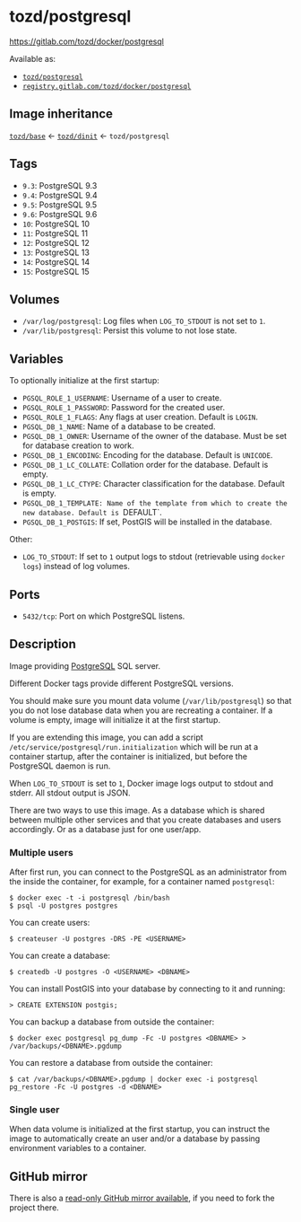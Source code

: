 # tozd/postgresql

<https://gitlab.com/tozd/docker/postgresql>

Available as:

- [`tozd/postgresql`](https://hub.docker.com/r/tozd/postgresql)
- [`registry.gitlab.com/tozd/docker/postgresql`](https://gitlab.com/tozd/docker/postgresql/container_registry)

## Image inheritance

[`tozd/base`](https://gitlab.com/tozd/docker/base) ← [`tozd/dinit`](https://gitlab.com/tozd/docker/dinit) ← `tozd/postgresql`

## Tags

- `9.3`: PostgreSQL 9.3
- `9.4`: PostgreSQL 9.4
- `9.5`: PostgreSQL 9.5
- `9.6`: PostgreSQL 9.6
- `10`: PostgreSQL 10
- `11`: PostgreSQL 11
- `12`: PostgreSQL 12
- `13`: PostgreSQL 13
- `14`: PostgreSQL 14
- `15`: PostgreSQL 15

## Volumes

- `/var/log/postgresql`: Log files when `LOG_TO_STDOUT` is not set to `1`.
- `/var/lib/postgresql`: Persist this volume to not lose state.

## Variables

To optionally initialize at the first startup:

- `PGSQL_ROLE_1_USERNAME`: Username of a user to create.
- `PGSQL_ROLE_1_PASSWORD`: Password for the created user.
- `PGSQL_ROLE_1_FLAGS`: Any flags at user creation. Default is `LOGIN`.
- `PGSQL_DB_1_NAME`: Name of a database to be created.
- `PGSQL_DB_1_OWNER`: Username of the owner of the database. Must be set for database creation to work.
- `PGSQL_DB_1_ENCODING`: Encoding for the database. Default is `UNICODE`.
- `PGSQL_DB_1_LC_COLLATE`: Collation order for the database. Default is empty.
- `PGSQL_DB_1_LC_CTYPE`: Character classification for the database. Default is empty.
- `PGSQL_DB_1_TEMPLATE: Name of the template from which to create the new database. Default is `DEFAULT`.
- `PGSQL_DB_1_POSTGIS`: If set, PostGIS will be installed in the database.

Other:

- `LOG_TO_STDOUT`: If set to `1` output logs to stdout (retrievable using `docker logs`) instead of log volumes.

## Ports

- `5432/tcp`: Port on which PostgreSQL listens.

## Description

Image providing [PostgreSQL](http://www.postgresql.org/) SQL server.

Different Docker tags provide different PostgreSQL versions.

You should make sure you mount data volume (`/var/lib/postgresql`) so that you do not
lose database data when you are recreating a container. If a volume is empty, image
will initialize it at the first startup.

If you are extending this image, you can add a script `/etc/service/postgresql/run.initialization`
which will be run at a container startup, after the container is initialized, but before the
PostgreSQL daemon is run.

When `LOG_TO_STDOUT` is set to `1`, Docker image logs output to stdout and stderr. All stdout output is JSON.

There are two ways to use this image. As a database which is shared between multiple
other services and that you create databases and users accordingly. Or as a database
just for one user/app.

### Multiple users

After first run, you can connect to the PostgreSQL as an administrator from the inside
the container, for example, for a container named `postgresql`:

```
$ docker exec -t -i postgresql /bin/bash
$ psql -U postgres postgres
```

You can create users:

```
$ createuser -U postgres -DRS -PE <USERNAME>
```

You can create a database:

```
$ createdb -U postgres -O <USERNAME> <DBNAME>
```

You can install PostGIS into your database by connecting to it and running:

```
> CREATE EXTENSION postgis;
```

You can backup a database from outside the container:

```
$ docker exec postgresql pg_dump -Fc -U postgres <DBNAME> > /var/backups/<DBNAME>.pgdump
```

You can restore a database from outside the container:

```
$ cat /var/backups/<DBNAME>.pgdump | docker exec -i postgresql pg_restore -Fc -U postgres -d <DBNAME>
```

### Single user

When data volume is initialized at the first startup, you can instruct the image to
automatically create an user and/or a database by passing environment variables to a
container.

## GitHub mirror

There is also a [read-only GitHub mirror available](https://github.com/tozd/docker-postgresql),
if you need to fork the project there.
